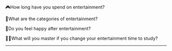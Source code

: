 🎮How long have you spend on entertainment?


🧸What are the categories of entertainment?


💙Do you feel happy after entertainment?


👨‍💻What will you master if you change your entertainment time to study?


---